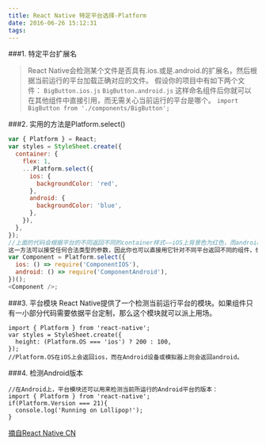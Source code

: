 ```yaml
---
title: React Native 特定平台选择-Platform
date: 2016-06-26 15:12:31
tags:
---
```


###1. 特定平台扩展名
>React Native会检测某个文件是否具有.ios.或是.android.的扩展名，然后根据当前运行的平台加载正确对应的文件。
>假设你的项目中有如下两个文件：
>`BigButton.ios.js` 
> `BigButton.android.js`
> 这样命名组件后你就可以在其他组件中直接引用，而无需关心当前运行的平台是哪个。
`import BigButton from './components/BigButton';`

###2. 实用的方法是Platform.select()
```JavaScript
var { Platform } = React;
var styles = StyleSheet.create({
  container: {
    flex: 1,
    ...Platform.select({
      ios: {
        backgroundColor: 'red',
      },
      android: {
        backgroundColor: 'blue',
      },
    }),
  },
});
//上面的代码会根据平台的不同返回不同的container样式——iOS上背景色为红色，而android为蓝色。
这一方法可以接受任何合法类型的参数，因此你也可以直接用它针对不同平台返回不同的组件，像下面这样：
var Component = Platform.select({
  ios: () => require('ComponentIOS'),
  android: () => require('ComponentAndroid'),
})();
<Component />;
```

###3. 平台模块
React Native提供了一个检测当前运行平台的模块。如果组件只有一小部分代码需要依据平台定制，那么这个模块就可以派上用场。
```
import { Platform } from 'react-native';
var styles = StyleSheet.create({
  height: (Platform.OS === 'ios') ? 200 : 100,
});
//Platform.OS在iOS上会返回ios，而在Android设备或模拟器上则会返回android。
```

###4. 检测Android版本
```
//在Android上，平台模块还可以用来检测当前所运行的Android平台的版本：
import { Platform } from 'react-native';
if(Platform.Version === 21){
  console.log('Running on Lollipop!');
}
```

[摘自React Native CN](http://reactnative.cn/docs/0.28/platform-specific-code.html#content)

